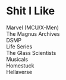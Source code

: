 # Shit I Like
Marvel (MCU/X-Men)<br/>
The Magnus Archives<br/>
DSMP<br/>
Life Series<br/>
The Glass Scientists<br/>
Musicals<br/>
Homestuck<br/>
Hellaverse
